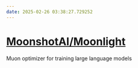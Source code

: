 ```yaml
---
date: 2025-02-26 03:38:27.729252
---
```


# [MoonshotAI/Moonlight](https://github.com/MoonshotAI/Moonlight)

Muon optimizer for training large language models